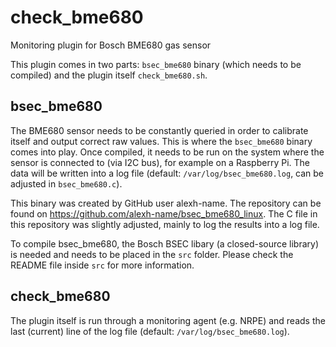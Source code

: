 # check_bme680
Monitoring plugin for Bosch BME680 gas sensor

This plugin comes in two parts: `bsec_bme680` binary (which needs to be compiled) and the plugin itself `check_bme680.sh`. 

## bsec_bme680
The BME680 sensor needs to be constantly queried in order to calibrate itself and output correct raw values. This is where the `bsec_bme680` binary comes into play. Once compiled, it needs to be run on the system where the sensor is connected to (via I2C bus), for example on a Raspberry Pi. The data will be written into a log file (default: `/var/log/bsec_bme680.log`, can be adjusted in `bsec_bme680.c`). 

This binary was created by GitHub user alexh-name. The repository can be found on https://github.com/alexh-name/bsec_bme680_linux. The C file in this repository was slightly adjusted, mainly to log the results into a log file.

To compile bsec_bme680, the Bosch BSEC libary (a closed-source library) is needed and needs to be placed in the `src` folder. Please check the README file inside `src` for more information.

## check_bme680
The plugin itself is run through a monitoring agent (e.g. NRPE) and reads the last (current) line of the log file (default: `/var/log/bsec_bme680.log`). 

